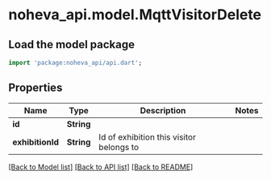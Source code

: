 # noheva_api.model.MqttVisitorDelete

## Load the model package
```dart
import 'package:noheva_api/api.dart';
```

## Properties
Name | Type | Description | Notes
------------ | ------------- | ------------- | -------------
**id** | **String** |  | 
**exhibitionId** | **String** | Id of exhibition this visitor belongs to | 

[[Back to Model list]](../README.md#documentation-for-models) [[Back to API list]](../README.md#documentation-for-api-endpoints) [[Back to README]](../README.md)


